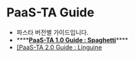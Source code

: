 # PaaS-TA Guide

* 파스타 버전별 가이드입니다.
* \*\*\*\*[**PaaS-TA 1.0 Guide : Spaghetti**](https://app.gitbook.com/@juhyounuhm/s/trans-test/~/drafts/-MJ1AJbsLhlRbrxdWqj0/guide-4.0-rotelle)\*\*\*\*
* [\[PaaS-TA 2.0 Guide : Linguine](https://major-guide.paas-ta.kr/guide-2.0-linguine)



